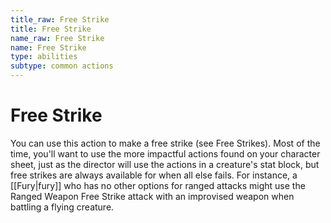 ```yaml
---
title_raw: Free Strike
title: Free Strike
name_raw: Free Strike
name: Free Strike
type: abilities
subtype: common actions
---
```


# Free Strike

You can use this action to make a free strike (see Free Strikes). Most of the time, you'll want to use the more impactful actions found on your character sheet, just as the director will use the actions in a creature's stat block, but free strikes are always available for when all else fails. For instance, a [[Fury|fury]] who has no other options for ranged attacks might use the Ranged Weapon Free Strike attack with an improvised weapon when battling a flying creature.
